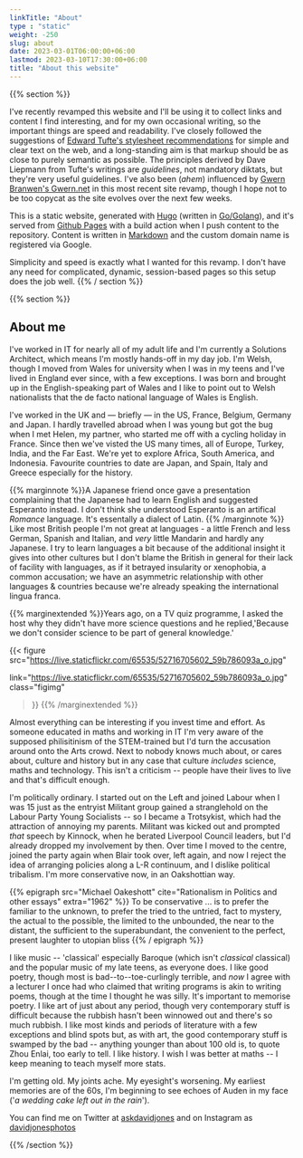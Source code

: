 ```yaml
---
linkTitle: "About"
type : "static"
weight: -250
slug: about
date: 2023-03-01T06:00:00+06:00
lastmod: 2023-03-10T17:30:00+06:00
title: "About this website"
---
```

{{% section %}}

 I've recently revamped this website and I'll be using it to collect links and content I find interesting, and for my own occasional writing, so the important things are speed and readability. I've closely followed the suggestions of [Edward Tufte's stylesheet recommendations](https://edwardtufte.github.io/tufte-css/) for simple and clear text on the web, and a long-standing aim is that markup should be as close to purely semantic as possible. The principles derived by Dave Liepmann from Tufte's writings are *guidelines*, not mandatory diktats, but they're very useful guidelines. I've also been (*ahem*) influenced by [Gwern Branwen's Gwern.net](https://gwern.net) in this most recent site revamp, though I hope not to be too copycat as the site evolves over the next few weeks. 

 This is a static website, generated with [Hugo](https://gohugo.io/) (written in [Go/Golang](https://go.dev/)), and it's served from [Github Pages](https://pages.github.com/) with a build action when I push content to the repository. Content is written in [Markdown](https://www.markdownguide.org/) and the custom domain name is registered via Google. 

 Simplicity and speed is exactly what I wanted for this revamp. I don't have any need for complicated, dynamic, session-based pages so this setup does the job well.
{{% / section %}}

{{% section %}}
## About me

I've worked in IT for nearly all of my adult life and I'm currently a Solutions Architect, which means I'm mostly hands-off in my day job. I'm Welsh, though I moved from Wales for university when I was in my teens and I've lived in England ever since, with a few exceptions. I was born and brought up in the English-speaking part of Wales and I like to point out to Welsh nationalists that the de facto national language of Wales is English.  


I've worked in the UK and &mdash; briefly &mdash; in the US, France, Belgium, Germany and Japan. I hardly travelled abroad when I was young but got the bug when I met Helen, my partner, who started me off with a cycling holiday in France. Since then we've visted the US many times, all of Europe, Turkey, India, and the Far East. We're yet to explore Africa, South America, and Indonesia.  Favourite countries to date are Japan, and  Spain, Italy and Greece especially for the history. 



{{% marginnote %}}A Japanese friend once gave a presentation complaining that the Japanese had to learn English and suggested Esperanto instead. I don't think she understood Esperanto is an artifical *Romance* language. It's essentally a dialect of Latin. {{% /marginnote %}}
Like most British people I'm not great at languages - a little French and less German, Spanish and Italian, and *very* little Mandarin and hardly any Japanese. I try to learn languages a bit because of the additional insight it gives into other cultures but I don't blame the British in general for their lack of facility with languages, as if it betrayed insularity or xenophobia, a common accusation; we have an asymmetric relationship with other languages &amp; countries because we're already speaking the  international lingua franca. 

{{% marginextended %}}Years ago, on a TV quiz programme, I asked the  host why they didn't have more science questions and he replied,'Because we don't consider science to be part of general knowledge.'

{{< figure src="https://live.staticflickr.com/65535/52716705602_59b786093a_o.jpg" 

link="https://live.staticflickr.com/65535/52716705602_59b786093a_o.jpg" 
 class="figimg"
>}}
{{% /marginextended %}}

Almost everything can be interesting <a id="test"></a>if you invest time and effort. As someone educated in maths and working in IT I'm very aware of the supposed philisitinism of the STEM-trained but I'd turn the accusation around onto the Arts crowd. Next to nobody knows much about, or cares about,  culture and history but in any case that culture *includes*  science, maths and technology. This isn't a criticism -- people have their lives to live and that's difficult enough. 

I'm politically ordinary. I started out on the Left and joined Labour when I was 15 just as the entryist Militant group gained a stranglehold on the Labour Party Young Socialists -- so I became a Trotsykist, which had the attraction of annoying my parents. Militant was kicked out and prompted *that* speech by Kinnock, when he berated Liverpool Council leaders, but I'd already dropped my involvement by then. Over time I moved to the centre, joined the  party again when Blair took over, left again, and now I reject the idea of arranging policies along a L-R continuum, and I dislike political tribalism. I'm  more conservative now, in an Oakshottian way.

{{% epigraph src="Michael Oakeshott" cite="Rationalism in Politics and other essays" extra="1962" %}}
To be conservative ... is to prefer the familiar to the unknown, to prefer the tried to the untried, fact to mystery, the actual to the possible, the limited to the unbounded, the near to the distant, the sufficient to the superabundant, the convenient to the perfect, present laughter to utopian bliss
{{% / epigraph %}}

I like music -- 'classical' especially Baroque (which isn't *classical* classical) and the popular  music of my late teens, as everyone does. I like good poetry, though most is bad--to--toe-curlingly terrible, and *now* I agree with a lecturer I once had who claimed that writing programs is akin to writing poems, though at the time I thought he was silly. It's important to memorise poetry.  I like art of just about any period, though very contemporary stuff is  difficult because the rubbish hasn't been winnowed out and there's so much rubbish. I like most kinds and periods of literature with a few exceptions and blind spots but, as with art, the good contemporary stuff is swamped by the bad -- anything younger than about 100 old is, to quote  Zhou Enlai, too early to tell. I like history. I wish I was better at maths -- I keep meaning to teach myself more stats.

I'm getting old. My joints ache. My eyesight's worsening. My earliest memories are of the 60s,  I'm beginning to see echoes of Auden in my face ('*a wedding cake left out in the rain*'). 

You can find me on Twitter at [askdavidjones](https://twitter.com/askdavidjones) and on Instagram as [davidjonesphotos](https://www.instagram.com/davidjonesphotos)

{{% /section %}}




